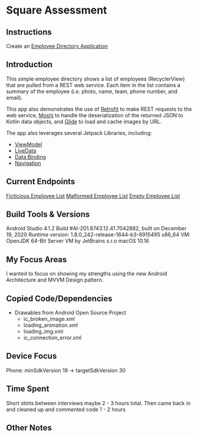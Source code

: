Square Assessment
=================

Instructions
------------

Create an [Employee Directory Application](https://sites.google.com/squareup.com/squaremobileproject/home?authuser=0)

Introduction
------------

This simple employee directory shows a list of employees (RecyclerView) that are pulled from a REST web service. 
Each item in the list contains a summary of the employee (i.e. photo, name, team, phone number, and email). 

This app also demonstrates the use of [Retrofit](https://square.github.io/retrofit/) to make REST requests to the 
web service, [Moshi](https://github.com/square/moshi) to handle the deserialization of the 
returned JSON to Kotlin data objects, and [Glide](https://bumptech.github.io/glide/) to load and 
cache images by URL.  

The app also leverages several Jetpack Libraries, including:
- [ViewModel](https://developer.android.com/topic/libraries/architecture/viewmodel)
- [LiveData](https://developer.android.com/topic/libraries/architecture/livedata) 
- [Data Binding](https://developer.android.com/topic/libraries/data-binding/) 
- [Navigation](https://developer.android.com/topic/libraries/architecture/navigation/) 

Current Endpoints
-----------------
[Ficticious Employee List](https://s3.amazonaws.com/sq-mobile-interview/employees.json)
[Malformed Employee List](https://s3.amazonaws.com/sq-mobile-interview/employees_malformed.json)
[Empty Employee List](https://s3.amazonaws.com/sq-mobile-interview/employees_empty.json)

Build Tools & Versions
----------------------
Android Studio 4.1.2
Build #AI-201.8743.12.41.7042882, built on December 19, 2020
Runtime version: 1.8.0_242-release-1644-b3-6915495 x86_64
VM: OpenJDK 64-Bit Server VM by JetBrains s.r.o
macOS 10.16

My Focus Areas
--------------

I wanted to focus on showing my strengths using the new Android Architecture and MVVM Design pattern.

Copied Code/Dependencies
------------------------
- Drawables from Android Open Source Project
    - ic_broken_image.xml
    - loading_animation.xml
    - loading_img.xml
    - ic_connection_error.xml

Device Focus
------------

Phone: minSdkVersion 19 -> targetSdkVersion 30

Time Spent
----------

Short stints between interviews maybe 2 - 3 hours total. Then came back in and cleaned up and commented code 1 - 2 hours

Other Notes
-----------
